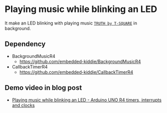 # Playing music while blinking an LED

It make an LED blinking with playing music [`TRUTH by T-SQUARE`](https://www.youtube.com/watch?v=liuNBOXGJxg) in background.

## Dependency

- BackgroundMusicR4
  - https://github.com/embedded-kiddie/BackgroundMusicR4
- CallbackTimerR4
  - https://github.com/embedded-kiddie/CallbackTimerR4

## Demo video in blog post
  - [Playing music while blinking an LED - Arduino UNO R4 timers, interrupts and clocks](https://bit.ly/3VQQAdj)
